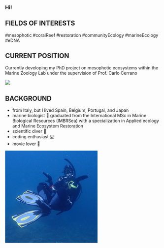 ### Hi! 

## FIELDS OF INTERESTS 
#mesophotic #coralReef #restoration #communityEcology #marineEcology #eDNA

## CURRENT POSITION
Currently developing my PhD project on mesophotic ecosystems within the Marine Zoology Lab under the supervision of Prof. Carlo Cerrano

<img src="https://github.com/CCampanini/CCampanini/assets/62822004/bc055c8c-6d99-4a5c-84fd-43581e19567b" width="300">


## **BACKGROUND**
- from Italy, but I lived Spain, Belgium, Portugal, and Japan
- marine biologist :lab_coat: graduated from the International MSc in Marine Biological Resources (IMBRSea) with a specialization in Applied ecology and Marine Ecosystem Restoration
- scientific diver :diving_mask:
- coding enthusiast :computer:
- movie lover :movie_camera:

<img src="/285828246_691197322171356_5349554283590627471_n.png" width="300">

